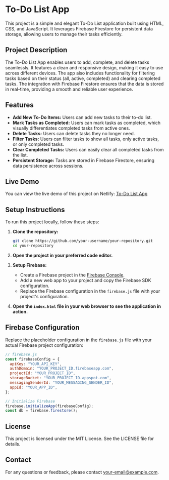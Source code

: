 # To-Do List App

This project is a simple and elegant To-Do List application built using HTML, CSS, and JavaScript. It leverages Firebase Firestore for persistent data storage, allowing users to manage their tasks efficiently.

## Project Description

The To-Do List App enables users to add, complete, and delete tasks seamlessly. It features a clean and responsive design, making it easy to use across different devices. The app also includes functionality for filtering tasks based on their status (all, active, completed) and clearing completed tasks. The integration with Firebase Firestore ensures that the data is stored in real-time, providing a smooth and reliable user experience.

## Features

- **Add New To-Do Items:** Users can add new tasks to their to-do list.
- **Mark Tasks as Completed:** Users can mark tasks as completed, which visually differentiates completed tasks from active ones.
- **Delete Tasks:** Users can delete tasks they no longer need.
- **Filter Tasks:** Users can filter tasks to show all tasks, only active tasks, or only completed tasks.
- **Clear Completed Tasks:** Users can easily clear all completed tasks from the list.
- **Persistent Storage:** Tasks are stored in Firebase Firestore, ensuring data persistence across sessions.

## Live Demo

You can view the live demo of this project on Netlify:
[To-Do List App](https://todolist-app-webb.netlify.app/)

## Setup Instructions

To run this project locally, follow these steps:

1. **Clone the repository:**
    ```bash
    git clone https://github.com/your-username/your-repository.git
    cd your-repository
    ```

2. **Open the project in your preferred code editor.**

3. **Setup Firebase:**
    - Create a Firebase project in the [Firebase Console](https://console.firebase.google.com/).
    - Add a new web app to your project and copy the Firebase SDK configuration.
    - Replace the Firebase configuration in the `firebase.js` file with your project's configuration.

4. **Open the `index.html` file in your web browser to see the application in action.**

## Firebase Configuration

Replace the placeholder configuration in the `firebase.js` file with your actual Firebase project configuration:

```javascript
// firebase.js
const firebaseConfig = {
  apiKey: "YOUR_API_KEY",
  authDomain: "YOUR_PROJECT_ID.firebaseapp.com",
  projectId: "YOUR_PROJECT_ID",
  storageBucket: "YOUR_PROJECT_ID.appspot.com",
  messagingSenderId: "YOUR_MESSAGING_SENDER_ID",
  appId: "YOUR_APP_ID",
};

// Initialize Firebase
firebase.initializeApp(firebaseConfig);
const db = firebase.firestore();

```
## License
This project is licensed under the MIT License. See the LICENSE file for details.

## Contact
For any questions or feedback, please contact your-email@example.com.
